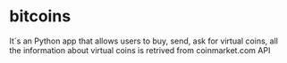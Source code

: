 # bitcoins
It´s an Python app that allows users to buy, send, ask for virtual coins, all the information about virtual coins is retrived from coinmarket.com API

